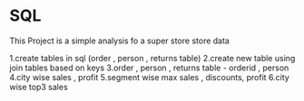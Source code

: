 # __SQL__
This Project is a simple analysis fo a super store store data

1.create tables in sql (order , person , returns table)
2.create new table using join tables based on keys
3.order , person , returns table - orderid , person
4.city wise sales , profit
5.segment wise max sales , discounts, profit
6.city wise top3 sales
